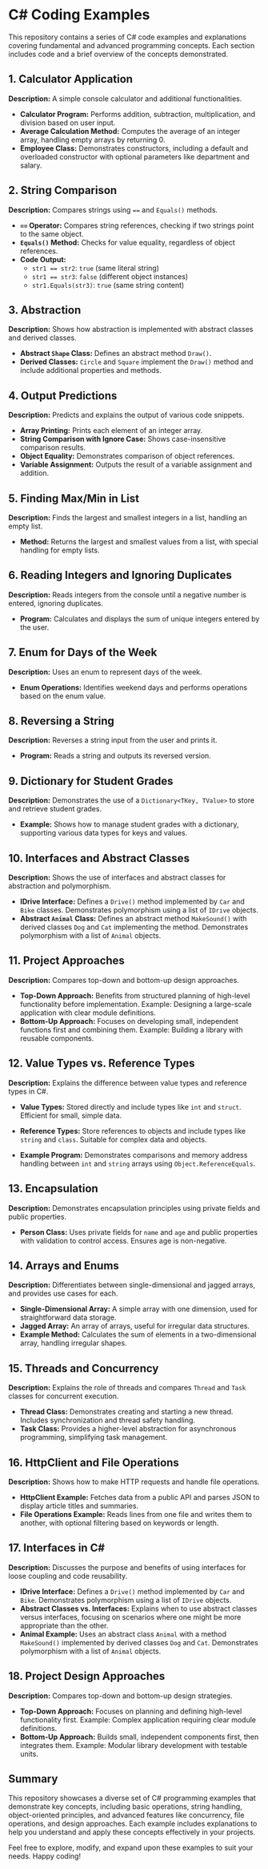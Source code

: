 # C# Coding Examples

This repository contains a series of C# code examples and explanations covering fundamental and advanced programming concepts. Each section includes code and a brief overview of the concepts demonstrated.

## 1. Calculator Application

**Description:** A simple console calculator and additional functionalities.

- **Calculator Program:** Performs addition, subtraction, multiplication, and division based on user input.
- **Average Calculation Method:** Computes the average of an integer array, handling empty arrays by returning 0.
- **Employee Class:** Demonstrates constructors, including a default and overloaded constructor with optional parameters like department and salary.

## 2. String Comparison

**Description:** Compares strings using `==` and `Equals()` methods.

- **`==` Operator:** Compares string references, checking if two strings point to the same object.
- **`Equals()` Method:** Checks for value equality, regardless of object references.
- **Code Output:**
  - `str1 == str2`: `true` (same literal string)
  - `str1 == str3`: `false` (different object instances)
  - `str1.Equals(str3)`: `true` (same string content)

## 3. Abstraction

**Description:** Shows how abstraction is implemented with abstract classes and derived classes.

- **Abstract `Shape` Class:** Defines an abstract method `Draw()`.
- **Derived Classes:** `Circle` and `Square` implement the `Draw()` method and include additional properties and methods.

## 4. Output Predictions

**Description:** Predicts and explains the output of various code snippets.

- **Array Printing:** Prints each element of an integer array.
- **String Comparison with Ignore Case:** Shows case-insensitive comparison results.
- **Object Equality:** Demonstrates comparison of object references.
- **Variable Assignment:** Outputs the result of a variable assignment and addition.

## 5. Finding Max/Min in List

**Description:** Finds the largest and smallest integers in a list, handling an empty list.

- **Method:** Returns the largest and smallest values from a list, with special handling for empty lists.

## 6. Reading Integers and Ignoring Duplicates

**Description:** Reads integers from the console until a negative number is entered, ignoring duplicates.

- **Program:** Calculates and displays the sum of unique integers entered by the user.

## 7. Enum for Days of the Week

**Description:** Uses an enum to represent days of the week.

- **Enum Operations:** Identifies weekend days and performs operations based on the enum value.

## 8. Reversing a String

**Description:** Reverses a string input from the user and prints it.

- **Program:** Reads a string and outputs its reversed version.

## 9. Dictionary for Student Grades

**Description:** Demonstrates the use of a `Dictionary<TKey, TValue>` to store and retrieve student grades.

- **Example:** Shows how to manage student grades with a dictionary, supporting various data types for keys and values.

## 10. Interfaces and Abstract Classes

**Description:** Shows the use of interfaces and abstract classes for abstraction and polymorphism.

- **IDrive Interface:** Defines a `Drive()` method implemented by `Car` and `Bike` classes. Demonstrates polymorphism using a list of `IDrive` objects.
- **Abstract `Animal` Class:** Defines an abstract method `MakeSound()` with derived classes `Dog` and `Cat` implementing the method. Demonstrates polymorphism with a list of `Animal` objects.

## 11. Project Approaches

**Description:** Compares top-down and bottom-up design approaches.

- **Top-Down Approach:** Benefits from structured planning of high-level functionality before implementation. Example: Designing a large-scale application with clear module definitions.
- **Bottom-Up Approach:** Focuses on developing small, independent functions first and combining them. Example: Building a library with reusable components.

## 12. Value Types vs. Reference Types

**Description:** Explains the difference between value types and reference types in C#.

- **Value Types:** Stored directly and include types like `int` and `struct`. Efficient for small, simple data.
- **Reference Types:** Store references to objects and include types like `string` and `class`. Suitable for complex data and objects.

- **Example Program:** Demonstrates comparisons and memory address handling between `int` and `string` arrays using `Object.ReferenceEquals`.

## 13. Encapsulation

**Description:** Demonstrates encapsulation principles using private fields and public properties.

- **Person Class:** Uses private fields for `name` and `age` and public properties with validation to control access. Ensures age is non-negative.

## 14. Arrays and Enums

**Description:** Differentiates between single-dimensional and jagged arrays, and provides use cases for each.

- **Single-Dimensional Array:** A simple array with one dimension, used for straightforward data storage.
- **Jagged Array:** An array of arrays, useful for irregular data structures.
- **Example Method:** Calculates the sum of elements in a two-dimensional array, handling irregular shapes.

## 15. Threads and Concurrency

**Description:** Explains the role of threads and compares `Thread` and `Task` classes for concurrent execution.

- **Thread Class:** Demonstrates creating and starting a new thread. Includes synchronization and thread safety handling.
- **Task Class:** Provides a higher-level abstraction for asynchronous programming, simplifying task management.

## 16. HttpClient and File Operations

**Description:** Shows how to make HTTP requests and handle file operations.

- **HttpClient Example:** Fetches data from a public API and parses JSON to display article titles and summaries.
- **File Operations Example:** Reads lines from one file and writes them to another, with optional filtering based on keywords or length.

## 17. Interfaces in C#

**Description:** Discusses the purpose and benefits of using interfaces for loose coupling and code reusability.

- **IDrive Interface:** Defines a `Drive()` method implemented by `Car` and `Bike`. Demonstrates polymorphism using a list of `IDrive` objects.
- **Abstract Classes vs. Interfaces:** Explains when to use abstract classes versus interfaces, focusing on scenarios where one might be more appropriate than the other.
- **Animal Example:** Uses an abstract class `Animal` with a method `MakeSound()` implemented by derived classes `Dog` and `Cat`. Demonstrates polymorphism with a list of `Animal` objects.

## 18. Project Design Approaches

**Description:** Compares top-down and bottom-up design strategies.

- **Top-Down Approach:** Focuses on planning and defining high-level functionality first. Example: Complex application requiring clear module definitions.
- **Bottom-Up Approach:** Builds small, independent components first, then integrates them. Example: Modular library development with testable units.

## Summary

This repository showcases a diverse set of C# programming examples that demonstrate key concepts, including basic operations, string handling, object-oriented principles, and advanced features like concurrency, file operations, and design approaches. Each example includes explanations to help you understand and apply these concepts effectively in your projects.

Feel free to explore, modify, and expand upon these examples to suit your needs. Happy coding!
